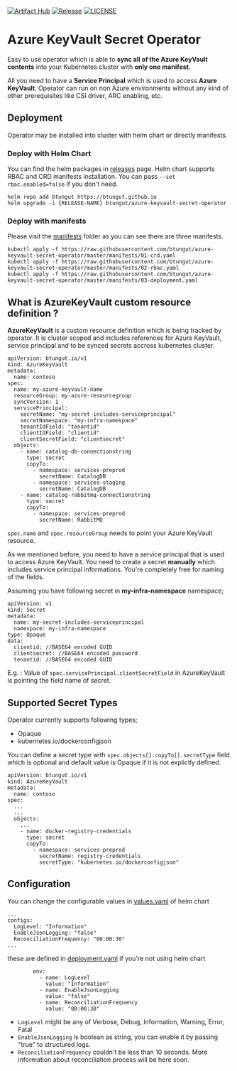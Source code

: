 [![Artifact Hub](https://img.shields.io/endpoint?url=https://artifacthub.io/badge/repository/azure-keyvault-secret-operator)](https://artifacthub.io/packages/search?repo=azure-keyvault-secret-operator)
[![Release](https://img.shields.io/github/v/release/btungut/azure-keyvault-secret-operator?include_prereleases&style=plastic)](https://github.com/btungut/azure-keyvault-secret-operator/releases/tag/0.0.1)
[![LICENSE](https://img.shields.io/github/license/btungut/azure-keyvault-secret-operator?style=plastic)](https://github.com/btungut/azure-keyvault-secret-operator/blob/master/LICENSE)

# Azure KeyVault Secret Operator
Easy to use operator which is able to **sync all of the Azure KeyVault contents** into your Kubernetes cluster with **only one manifest**. 

All you need to have a **Service Principal** which is used to access **Azure KeyVault**.
Operator can run on non Azure environments without any kind of other prerequisites like CSI driver, ARC enabling, etc.

## Deployment
Operator may be installed into cluster with helm chart or directly manifests.
### Deploy with Helm Chart
You can find the helm packages in [releases](https://github.com/btungut/azure-keyvault-secret-operator/releases) page. Helm chart supports RBAC and CRD manifests installation. You can pass `--set rbac.enabled=false` if you don't need.

```
helm repo add btungut https://btungut.github.io
helm upgrade -i {RELEASE-NAME} btungut/azure-keyvault-secret-operator
```


### Deploy with manifests 
Please visit the [manifests](https://github.com/btungut/azure-keyvault-secret-operator/tree/master/manifests) folder as you can see there are three manifests.

```
kubectl apply -f https://raw.githubusercontent.com/btungut/azure-keyvault-secret-operator/master/manifests/01-crd.yaml
kubectl apply -f https://raw.githubusercontent.com/btungut/azure-keyvault-secret-operator/master/manifests/02-rbac.yaml
kubectl apply -f https://raw.githubusercontent.com/btungut/azure-keyvault-secret-operator/master/manifests/03-deployment.yaml
```


## What is AzureKeyVault custom resource definition ?
**AzureKeyVault** is a custom resource definition which is being tracked by operator. It is cluster scoped and includes references for Azure KeyVault, service principal and to be synced secrets accross kubernetes cluster.

```
apiVersion: btungut.io/v1
kind: AzureKeyVault
metadata:
  name: contoso
spec:
  name: my-azure-keyvault-name
  resourceGroup: my-azure-resourcegroup
  syncVersion: 1
  servicePrincipal:
    secretName: "my-secret-includes-serviceprincipal"
    secretNamespace: "my-infra-namespace"
    tenantIdField: "tenantid"
    clientIdField: "clientid"
    clientSecretField: "clientsecret"
  objects:
    - name: catalog-db-connectionstring
      type: secret
      copyTo:
        - namespace: services-preprod
          secretName: CatalogDB
        - namespace: services-staging
          secretName: CatalogDB
    - name: catalog-rabbitmq-connectionstring
      type: secret
      copyTo:
        - namespace: services-preprod
          secretName: RabbitMQ
```

`spec.name` and `spec.resourceGroup` needs to point your Azure KeyVault resource.

As we mentioned before, you need to have a service principal that is used to access Azure KeyVault. You need to create a secret **manually** which includes service principal informations. You're completely free for naming of the fields. 

Assuming you have following secret in **my-infra-namespace** namespace;
```
apiVersion: v1
kind: Secret
metadata:
  name: my-secret-includes-serviceprincipal
  namespace: my-infra-namespace
type: Opaque
data:
  clientid: //BASE64 encoded GUID
  clientsecret: //BASE64 encoded password
  tenantid: //BASE64 encoded GUID
```
E.g. : Value of `spec.servicePrincipal.clientSecretField` in AzureKeyVault is pointing the field name of secret. 

## Supported Secret Types
Operator currently supports following types;
- Opaque
- kubernetes.io/dockerconfigjson

You can define a secret type with `spec.objects[].copyTo[].secretType` field which is optional and default value is Opaque if it is not explictly defined.


```
apiVersion: btungut.io/v1
kind: AzureKeyVault
metadata:
  name: contoso
spec:
  ...
  ...
  objects:
    ...
    - name: docker-registry-credentials
      type: secret
      copyTo:
        - namespace: services-preprod
          secretName: registry-credentials
          secretType: "kubernetes.io/dockerconfigjson"
```

## Configuration
You can change the configurable values in [values.yaml](https://github.com/btungut/azure-keyvault-secret-operator/blob/master/helm/values.yaml) of helm chart

```
...
configs:
  LogLevel: "Information"
  EnableJsonLogging: "false"
  ReconciliationFrequency: "00:00:30"
...
```

these are defined in [deployment.yaml](https://github.com/btungut/azure-keyvault-secret-operator/blob/master/manifests/03-deployment.yaml) if you're not using helm chart

```
        env:
          - name: LogLevel
            value: "Information"
          - name: EnableJsonLogging
            value: "false"
          - name: ReconciliationFrequency
            value: "00:00:30"
```

- `LogLevel` might be any of Verbose, Debug, Information, Warning, Error, Fatal
- `EnableJsonLogging` is boolean as string, you can enable it by passing "true" to structured logs.
- `ReconciliationFrequency` couldn't be less than 10 seconds. More information about reconciliation process will be here soon.


